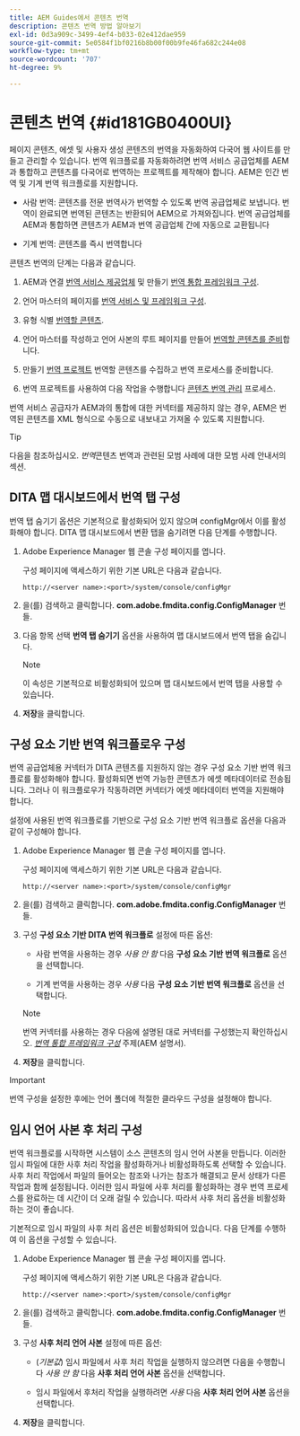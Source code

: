 ```yaml
---
title: AEM Guides에서 콘텐츠 번역
description: 콘텐츠 번역 방법 알아보기
exl-id: 0d3a909c-3499-4ef4-b033-02e412dae959
source-git-commit: 5e0584f1bf0216b8b00f00b9fe46fa682c244e08
workflow-type: tm+mt
source-wordcount: '707'
ht-degree: 9%

---
```


# 콘텐츠 번역 {#id181GB0400UI}

페이지 콘텐츠, 에셋 및 사용자 생성 콘텐츠의 번역을 자동화하여 다국어 웹 사이트를 만들고 관리할 수 있습니다. 번역 워크플로를 자동화하려면 번역 서비스 공급업체를 AEM과 통합하고 콘텐츠를 다국어로 번역하는 프로젝트를 제작해야 합니다. AEM은 인간 번역 및 기계 번역 워크플로를 지원합니다.

- 사람 번역: 콘텐츠를 전문 번역사가 번역할 수 있도록 번역 공급업체로 보냅니다. 번역이 완료되면 번역된 콘텐츠는 반환되어 AEM으로 가져와집니다. 번역 공급업체를 AEM과 통합하면 콘텐츠가 AEM과 번역 공급업체 간에 자동으로 교환됩니다

- 기계 번역: 콘텐츠를 즉시 번역합니다


콘텐츠 번역의 단계는 다음과 같습니다.

1. AEM과 연결 [번역 서비스 제공업체](https://helpx.adobe.com/experience-manager/6-5/sites/administering/using/tc-tic.html#ConnectingtoaTranslationServiceProvider) 및 만들기 [번역 통합 프레임워크 구성](https://helpx.adobe.com/experience-manager/6-5/sites/administering/using/tc-tic.html#CreatingaTranslationIntegrationConfiguration).

1. 언어 마스터의 페이지를 [번역 서비스 및 프레임워크 구성](https://helpx.adobe.com/experience-manager/6-5/sites/administering/using/tc-tic.html#ConfiguringPagesforTranslation).

1. 유형 식별 [번역할 콘텐츠](https://helpx.adobe.com/experience-manager/6-5/sites/administering/using/tc-rules.html).

1. 언어 마스터를 작성하고 언어 사본의 루트 페이지를 만들어 [번역할 콘텐츠를 준비](https://helpx.adobe.com/experience-manager/6-5/sites/administering/using/tc-prep.html)합니다.

1. 만들기 [번역 프로젝트](https://helpx.adobe.com/experience-manager/6-5/sites/administering/using/tc-manage.html) 번역할 콘텐츠를 수집하고 번역 프로세스를 준비합니다.

1. 번역 프로젝트를 사용하여 다음 작업을 수행합니다 [콘텐츠 번역 관리](https://helpx.adobe.com/experience-manager/6-5/sites/administering/using/tc-manage.html) 프로세스.


번역 서비스 공급자가 AEM과의 통합에 대한 커넥터를 제공하지 않는 경우, AEM은 번역된 콘텐츠를 XML 형식으로 수동으로 내보내고 가져올 수 있도록 지원합니다.

>[!TIP]
>
> 다음을 참조하십시오. *번역*&#x200B;콘텐츠 번역과 관련된 모범 사례에 대한 모범 사례 안내서의 섹션.

## DITA 맵 대시보드에서 번역 탭 구성

번역 탭 숨기기 옵션은 기본적으로 활성화되어 있지 않으며 configMgr에서 이를 활성화해야 합니다. DITA 맵 대시보드에서 변환 탭을 숨기려면 다음 단계를 수행합니다.

1. Adobe Experience Manager 웹 콘솔 구성 페이지를 엽니다.

   구성 페이지에 액세스하기 위한 기본 URL은 다음과 같습니다.

   ```http
   http://<server name>:<port>/system/console/configMgr
   ```

1. 을(를) 검색하고 클릭합니다. **com.adobe.fmdita.config.ConfigManager** 번들.

1. 다음 항목 선택 **번역 탭 숨기기** 옵션을 사용하여 맵 대시보드에서 번역 탭을 숨깁니다.

   >[!NOTE]
   >
   > 이 속성은 기본적으로 비활성화되어 있으며 맵 대시보드에서 번역 탭을 사용할 수 있습니다.

1. **저장**&#x200B;을 클릭합니다.

## 구성 요소 기반 번역 워크플로우 구성

번역 공급업체용 커넥터가 DITA 콘텐츠를 지원하지 않는 경우 구성 요소 기반 번역 워크플로를 활성화해야 합니다. 활성화되면 번역 가능한 콘텐츠가 에셋 메타데이터로 전송됩니다. 그러나 이 워크플로우가 작동하려면 커넥터가 에셋 메타데이터 번역을 지원해야 합니다.

설정에 사용된 번역 워크플로를 기반으로 구성 요소 기반 번역 워크플로 옵션을 다음과 같이 구성해야 합니다.

1. Adobe Experience Manager 웹 콘솔 구성 페이지를 엽니다.

   구성 페이지에 액세스하기 위한 기본 URL은 다음과 같습니다.

   ```http
   http://<server name>:<port>/system/console/configMgr
   ```

1. 을(를) 검색하고 클릭합니다. **com.adobe.fmdita.config.ConfigManager** 번들.

1. 구성 **구성 요소 기반 DITA 번역 워크플로** 설정에 따른 옵션:

   - 사람 번역을 사용하는 경우 *사용 안 함* 다음 **구성 요소 기반 번역 워크플로** 옵션을 선택합니다.

   - 기계 번역을 사용하는 경우 *사용* 다음 **구성 요소 기반 번역 워크플로** 옵션을 선택합니다.

   >[!NOTE]
   >
   > 번역 커넥터를 사용하는 경우 다음에 설명된 대로 커넥터를 구성했는지 확인하십시오. *[번역 통합 프레임워크 구성](https://helpx.adobe.com/experience-manager/6-5/sites/administering/using/tc-tic.html)* 주제(AEM 설명서).

1. **저장**&#x200B;을 클릭합니다.


>[!IMPORTANT]
>
> 번역 구성을 설정한 후에는 언어 폴더에 적절한 클라우드 구성을 설정해야 합니다.

## 임시 언어 사본 후 처리 구성

번역 워크플로를 시작하면 시스템이 소스 콘텐츠의 임시 언어 사본을 만듭니다. 이러한 임시 파일에 대한 사후 처리 작업을 활성화하거나 비활성화하도록 선택할 수 있습니다. 사후 처리 작업에서 파일의 들어오는 참조와 나가는 참조가 해결되고 문서 상태가 다른 작업과 함께 설정됩니다. 이러한 임시 파일에 사후 처리를 활성화하는 경우 번역 프로세스를 완료하는 데 시간이 더 오래 걸릴 수 있습니다. 따라서 사후 처리 옵션을 비활성화하는 것이 좋습니다.

기본적으로 임시 파일의 사후 처리 옵션은 비활성화되어 있습니다. 다음 단계를 수행하여 이 옵션을 구성할 수 있습니다.

1. Adobe Experience Manager 웹 콘솔 구성 페이지를 엽니다.

   구성 페이지에 액세스하기 위한 기본 URL은 다음과 같습니다.

   ```http
   http://<server name>:<port>/system/console/configMgr
   ```

1. 을(를) 검색하고 클릭합니다. **com.adobe.fmdita.config.ConfigManager** 번들.

1. 구성 **사후 처리 언어 사본** 설정에 따른 옵션:

   - \(*기본값*\) 임시 파일에서 사후 처리 작업을 실행하지 않으려면 다음을 수행합니다 *사용 안 함* 다음 **사후 처리 언어 사본** 옵션을 선택합니다.

   - 임시 파일에서 후처리 작업을 실행하려면 *사용* 다음 **사후 처리 언어 사본** 옵션을 선택합니다.

1. **저장**&#x200B;을 클릭합니다.
